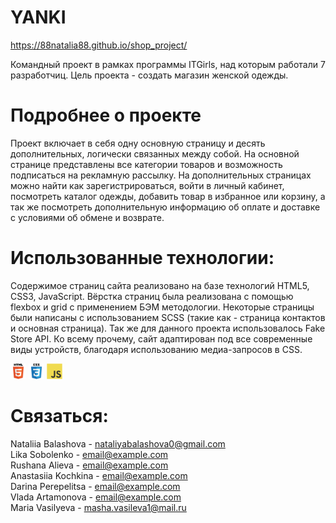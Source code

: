 # YANKI

https://88natalia88.github.io/shop_project/ <br>

Командный проект в рамках программы ITGirls, над которым работали 7 разработчиц. Цель проекта - создать магазин женской одежды.

# Подробнее о проекте <br>

Проект включает в себя одну основную страницу и десять дополнительных, логически связанных между собой. На основной странице представлены все категории товаров и возможность подписаться на рекламную рассылку. На дополнительных страницах можно найти как зарегистрироваться, войти в личный кабинет, посмотреть каталог одежды, добавить товар в избранное или корзину, а так же посмотреть дополнительную информацию об оплате и доставке с условиями об обмене и возврате.

# Использованные технологии:

Содержимое страниц сайта реализовано на базе технологий HTML5, CSS3, JavaScript. Вёрстка страниц была реализована с помощью flexbox и grid с применением БЭМ методологии. Некоторые страницы были написаны с использованием SCSS (такие как - страница контактов и основная страница). Так же для данного проекта использовалось Fake Store API. Ко всему прочему, сайт адаптирован под все современные виды устройств, благодаря использованию медиа-запросов в CSS.

<code><img height="25" src="https://raw.githubusercontent.com/devicons/devicon/master/icons/html5/html5-original-wordmark.svg"></code>
<code><img height="25" src="https://raw.githubusercontent.com/devicons/devicon/master/icons/css3/css3-original-wordmark.svg"></code>
<code><img height="25" src="https://raw.githubusercontent.com/devicons/devicon/master/icons/javascript/javascript-original.svg"></code>

# Связаться:

Nataliia Balashova - nataliyabalashova0@gmail.com <br>
Lika Sobolenko - email@example.com <br>
Rushana Alieva - email@example.com <br>
Anastasiia Kochkina - email@example.com <br>
Darina Perepelitsa - email@example.com <br>
Vlada Artamonova - email@example.com <br>
Maria Vasilyeva - masha.vasileva1@mail.ru <br>
